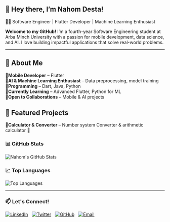 ## 🚀 Hey there, I’m Nahom Desta!
👨‍💻 Software Engineer | Flutter Developer | Machine Learning Enthusiast

 **Welcome to my GitHub!** 
I’m a fourth-year Software Engineering student at Arba Minch University with a passion for mobile development, data science, and AI.
I love building impactful applications that solve real-world problems.


---
## 🌟 About Me
🔹**Mobile Developer** – Flutter <br>
🔹**AI & Machine Learning Enthusiast** – Data preprocessing, model training <br>
🔹**Programming** – Dart, Java, Python <br>
🔹**Currently Learning** – Advanced Flutter, Python for ML <br>
🔹**Open to Collaborations** – Mobile & AI projects <br>

## 📂 Featured Projects
🔹**Calculator & Converter** – Number system Converter & arithmetic calculator 🧮

### 📊 GitHub Stats
![Nahom's GitHub Stats](https://github-readme-stats.vercel.app/api?username=NahumDm&show_icons=true&theme=tokyonight)

### 📈 Top Languages
![Top Languages](https://github-readme-stats.vercel.app/api/top-langs/?username=NahumDm&layout=compact&theme=tokyonight)


---
### 📫 Let's Connect!
[![LinkedIn](https://img.shields.io/badge/LinkedIn-%230077B5.svg?style=for-the-badge&logo=linkedin&logoColor=white)](https://linkedin.com/in/nahom-desta-mengesha)&nbsp;&nbsp;
[![Twitter](https://img.shields.io/badge/-%231DA1F2.svg?style=for-the-badge&logo=x&logoColor=white)](https://x.com/@DmNahum)&nbsp;&nbsp;
[![GitHub](https://img.shields.io/badge/GitHub-%23181717.svg?style=for-the-badge&logo=github&logoColor=white)](https://github.com/NahomDm)&nbsp;&nbsp;
[![Email](https://img.shields.io/badge/Email-D14836?style=for-the-badge&logo=gmail&logoColor=white)](mailto:destanahum2@gmail.com)&nbsp;&nbsp;



